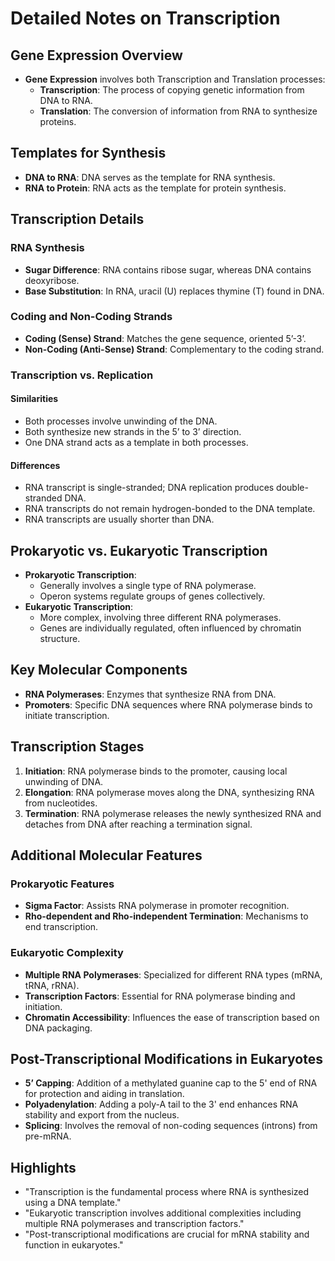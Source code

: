 # Detailed Notes on Transcription

## Gene Expression Overview
- **Gene Expression** involves both Transcription and Translation processes:
  - **Transcription**: The process of copying genetic information from DNA to RNA.
  - **Translation**: The conversion of information from RNA to synthesize proteins.

## Templates for Synthesis
- **DNA to RNA**: DNA serves as the template for RNA synthesis.
- **RNA to Protein**: RNA acts as the template for protein synthesis.

## Transcription Details
### RNA Synthesis
- **Sugar Difference**: RNA contains ribose sugar, whereas DNA contains deoxyribose.
- **Base Substitution**: In RNA, uracil (U) replaces thymine (T) found in DNA.

### Coding and Non-Coding Strands
- **Coding (Sense) Strand**: Matches the gene sequence, oriented 5’-3’.
- **Non-Coding (Anti-Sense) Strand**: Complementary to the coding strand.

### Transcription vs. Replication
#### Similarities
  - Both processes involve unwinding of the DNA.
  - Both synthesize new strands in the 5’ to 3’ direction.
  - One DNA strand acts as a template in both processes.

#### Differences
  - RNA transcript is single-stranded; DNA replication produces double-stranded DNA.
  - RNA transcripts do not remain hydrogen-bonded to the DNA template.
  - RNA transcripts are usually shorter than DNA.

## Prokaryotic vs. Eukaryotic Transcription
- **Prokaryotic Transcription**:
  - Generally involves a single type of RNA polymerase.
  - Operon systems regulate groups of genes collectively.
- **Eukaryotic Transcription**:
  - More complex, involving three different RNA polymerases.
  - Genes are individually regulated, often influenced by chromatin structure.

## Key Molecular Components
- **RNA Polymerases**: Enzymes that synthesize RNA from DNA.
- **Promoters**: Specific DNA sequences where RNA polymerase binds to initiate transcription.

## Transcription Stages
1. **Initiation**: RNA polymerase binds to the promoter, causing local unwinding of DNA.
2. **Elongation**: RNA polymerase moves along the DNA, synthesizing RNA from nucleotides.
3. **Termination**: RNA polymerase releases the newly synthesized RNA and detaches from DNA after reaching a termination signal.

## Additional Molecular Features
### Prokaryotic Features
- **Sigma Factor**: Assists RNA polymerase in promoter recognition.
- **Rho-dependent and Rho-independent Termination**: Mechanisms to end transcription.

### Eukaryotic Complexity
- **Multiple RNA Polymerases**: Specialized for different RNA types (mRNA, tRNA, rRNA).
- **Transcription Factors**: Essential for RNA polymerase binding and initiation.
- **Chromatin Accessibility**: Influences the ease of transcription based on DNA packaging.

## Post-Transcriptional Modifications in Eukaryotes
- **5’ Capping**: Addition of a methylated guanine cap to the 5' end of RNA for protection and aiding in translation.
- **Polyadenylation**: Adding a poly-A tail to the 3' end enhances RNA stability and export from the nucleus.
- **Splicing**: Involves the removal of non-coding sequences (introns) from pre-mRNA.

## Highlights

- "Transcription is the fundamental process where RNA is synthesized using a DNA template."
- "Eukaryotic transcription involves additional complexities including multiple RNA polymerases and transcription factors."
- "Post-transcriptional modifications are crucial for mRNA stability and function in eukaryotes."

